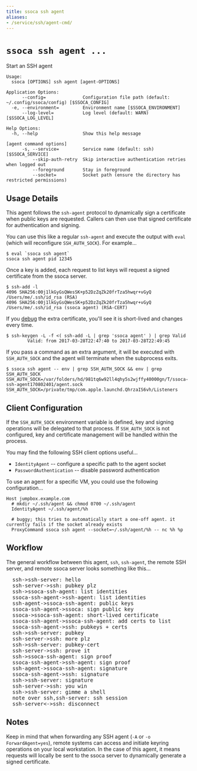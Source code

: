 ```yaml
---
title: ssoca ssh agent
aliases:
- /service/ssh/agent-cmd/
---
```


# `ssoca ssh agent ...`

Start an SSH agent

    Usage:
      ssoca [OPTIONS] ssh agent [agent-OPTIONS]

    Application Options:
          --config=              Configuration file path (default: ~/.config/ssoca/config) [$SSOCA_CONFIG]
      -e, --environment=         Environment name [$SSOCA_ENVIRONMENT]
          --log-level=           Log level (default: WARN) [$SSOCA_LOG_LEVEL]

    Help Options:
      -h, --help                 Show this help message

    [agent command options]
          -s, --service=         Service name (default: ssh) [$SSOCA_SERVICE]
              --skip-auth-retry  Skip interactive authentication retries when logged out
              --foreground       Stay in foreground
              --socket=          Socket path (ensure the directory has restricted permissions)


## Usage Details

This agent follows the `ssh-agent` protocol to dynamically sign a certificate when public keys are requested. Callers can then use that signed certificate for authentication and signing.

You can use this like a regular `ssh-agent` and execute the output with `eval` (which will reconfigure `SSH_AUTH_SOCK`). For example...

    $ eval `ssoca ssh agent`
    ssoca ssh agent pid 12345

Once a key is added, each request to list keys will request a signed certificate from the ssoca server.

    $ ssh-add -l
    4096 SHA256:00j1lkGyGsQWesSK+p52DzZqZk20frTza5hwqr+vGyQ /Users/me/.ssh/id_rsa (RSA)
    4096 SHA256:00j1lkGyGsQWesSK+p52DzZqZk20frTza5hwqr+vGyQ /Users/me/.ssh/id_rsa (ssoca agent) (RSA-CERT)

If you [debug](./#debugging) the extra certificate, you'll see it is short-lived and changes every time.

    $ ssh-keygen -L -f <( ssh-add -L | grep 'ssoca agent' ) | grep Valid
            Valid: from 2017-03-28T22:47:40 to 2017-03-28T22:49:45

If you pass a command as an extra argument, it will be executed with `SSH_AUTH_SOCK` and the agent will terminate when the subprocess exits.

    $ ssoca ssh agent -- env | grep SSH_AUTH_SOCK && env | grep SSH_AUTH_SOCK
    SSH_AUTH_SOCK=/var/folders/hd/981tq6w92ll4qhy5s2wjffy40000gn/T/ssoca-ssh-agent170802401/agent.sock
    SSH_AUTH_SOCK=/private/tmp/com.apple.launchd.QhrzaIS6vh/Listeners


## Client Configuration

If the `SSH_AUTH_SOCK` environment variable is defined, key and signing operations will be delegated to that process. If `SSH_AUTH_SOCK` is not configured, key and certificate management will be handled within the process.

You may find the following SSH client options useful...

 * `IdentityAgent` -- configure a specific path to the agent socket
 * `PasswordAuthentication` -- disable password authentication

To use an agent for a specific VM, you could use the following configuration...

    Host jumpbox.example.com
      # mkdir ~/.ssh/agent && chmod 0700 ~/.ssh/agent
      IdentityAgent ~/.ssh/agent/%h

      # buggy; this tries to automatically start a one-off agent. it currently fails if the socket already exists
      ProxyCommand ssoca ssh agent --socket=~/.ssh/agent/%h -- nc %h %p


## Workflow

The general workflow between this agent, `ssh`, `ssh-agent`, the remote SSH server, and remote ssoca server looks something like this...

<div class="wsd" wsd_style="roundgreen"><pre>
  ssh->ssh-server: hello
  ssh-server->ssh: pubkey plz
  ssh->ssoca-ssh-agent: list identities
  ssoca-ssh-agent->ssh-agent: list identities
  ssh-agent->ssoca-ssh-agent: public keys
  ssoca-ssh-agent->ssoca: sign public key
  ssoca->ssoca-ssh-agent: short-lived certificate
  ssoca-ssh-agent->ssoca-ssh-agent: add certs to list
  ssoca-ssh-agent->ssh: pubkeys + certs
  ssh->ssh-server: pubkey
  ssh-server->ssh: more plz
  ssh->ssh-server: pubkey-cert
  ssh-server->ssh: prove it
  ssh->ssoca-ssh-agent: sign proof
  ssoca-ssh-agent->ssh-agent: sign proof
  ssh-agent->ssoca-ssh-agent: signature
  ssoca-ssh-agent->ssh: signature
  ssh->ssh-server: signature
  ssh-server->ssh: you win
  ssh->ssh-server: gimme a shell
  note over ssh,ssh-server: ssh session
  ssh-server<->ssh: disconnect
</pre></div>


## Notes

Keep in mind that when forwarding any SSH agent (`-A` or `-o ForwardAgent=yes`), remote systems can access and initiate keyring operations on your local workstation. In the case of this agent, it means requests will locally be sent to the ssoca server to dynamically generate a signed certificate.


<script type="text/javascript" src="https://www.websequencediagrams.com/service.js"></script>
